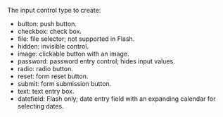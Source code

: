 The input control type to create:

- button: push button.
- checkbox: check box.
- file: file selector; not supported in Flash.
- hidden: invisible control.
- image: clickable button with an image.
- password: password entry control; hides input values.
- radio: radio button.
- reset: form reset button.
- submit: form submission button.
- text: text entry box.
- datefield: Flash only; date entry field with an expanding calendar for selecting dates.
